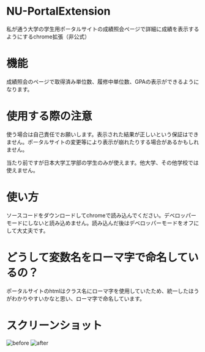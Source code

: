 # NU-PortalExtension
私が通う大学の学生用ポータルサイトの成績照会ページで詳細に成績を表示するようにするchrome拡張（非公式）

# 機能
成績照会のページで取得済み単位数、履修中単位数、GPAの表示ができるようになります。
# 使用する際の注意
使う場合は自己責任でお願いします。表示された結果が正しいという保証はできません。ポータルサイトの変更等により表示が崩れたりする場合があるかもしれません。

当たり前ですが日本大学工学部の学生のみが使えます。他大学、その他学校では使えません。
# 使い方
ソースコードをダウンロードしてchromeで読み込んでください。デベロッパーモードにしないと読み込めません。読み込んだ後はデベロッパーモードをオフにして大丈夫です。

# どうして変数名をローマ字で命名しているの？
ポータルサイトのhtmlはクラス名にローマ字を使用していたため、統一したほうがわかりやすいかなと思い、ローマ字で命名しています。

# スクリーンショット
![before](https://user-images.githubusercontent.com/108214765/177471210-7e5fee90-2ea4-4f83-b4f8-a0c041060c86.png)
![after](https://user-images.githubusercontent.com/108214765/177471222-77fef00d-2b97-4fd5-a12c-684d7efed45e.png)
